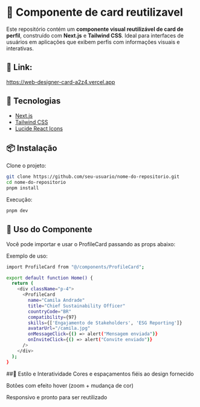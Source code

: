 # 🌟 Componente de card reutilizavel

Este repositório contém um **componente visual reutilizável de card de perfil**, construído com **Next.js** e **Tailwind CSS**. Ideal para interfaces de usuários em aplicações que exibem perfis com informações visuais e interativas.

## 🔗 Link: 
https://web-designer-card-a2z4.vercel.app

## 🚀 Tecnologias

- [Next.js](https://nextjs.org/)
- [Tailwind CSS](https://tailwindcss.com/)
- [Lucide React Icons](https://lucide.dev/)

## 📦 Instalação

Clone o projeto:

```bash
git clone https://github.com/seu-usuario/nome-do-repositorio.git
cd nome-do-repositorio
pnpm install
```

Execução:
```bash
pnpm dev
```

## 🧱 Uso do Componente
Você pode importar e usar o ProfileCard passando as props abaixo:

Exemplo de uso:
```bash
import ProfileCard from "@/components/ProfileCard";

export default function Home() {
  return (
    <div className="p-4">
      <ProfileCard
        name="Camila Andrade"
        title="Chief Sustainability Officer"
        countryCode="BR"
        compatibility={97}
        skills={['Engajamento de Stakeholders', 'ESG Reporting']}
        avatarUrl="/camila.jpg"
        onMessageClick={() => alert("Mensagem enviada")}
        onInviteClick={() => alert("Convite enviado")}
      />
    </div>
  );
}
```

##🎨 Estilo e Interatividade
Cores e espaçamentos fiéis ao design fornecido

Botões com efeito hover (zoom + mudança de cor)

Responsivo e pronto para ser reutilizado
